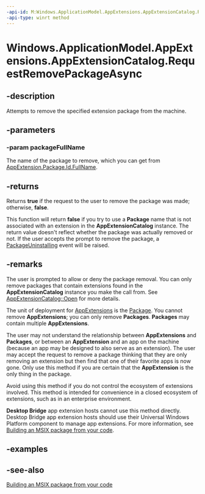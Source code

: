 ```yaml
---
-api-id: M:Windows.ApplicationModel.AppExtensions.AppExtensionCatalog.RequestRemovePackageAsync(System.String)
-api-type: winrt method
---
```


<!-- Method syntax
public Windows.Foundation.IAsyncOperation<bool> RequestRemovePackageAsync(System.String packageFullName)
-->

# Windows.ApplicationModel.AppExtensions.AppExtensionCatalog.RequestRemovePackageAsync

## -description

Attempts to remove the specified extension package from the machine.

## -parameters

### -param packageFullName

The name of the package to remove, which you can get from [AppExtension.Package.Id.FullName](/uwp/api/windows.applicationmodel.packageid).

## -returns

Returns **true** if the request to the user to remove the package was made; otherwise, **false**.

This function will return **false** if you try to use a **Package** name that is not associated with an extension in the **AppExtensionCatalog** instance. The return value doesn't reflect whether the package was actually removed or not. If the user accepts the prompt to remove the package, a [PackageUninstalling](appextensioncatalog_packageuninstalling.md) event will be raised.

## -remarks

The user is prompted to allow or deny the package removal. You can only remove packages that contain extensions found in the **AppExtensionCatalog** instance you make the call from. See [AppExtensionCatalog::Open](/uwp/api/windows.applicationmodel.appextensions.appextensioncatalog.open) for more details.

The unit of deployment for [AppExtensions](appextension.md) is the [Package](/uwp/api/windows.applicationmodel.package). You cannot remove **AppExtensions**; you can only remove **Packages**. **Packages** may contain multiple **AppExtensions**.

The user may not understand the relationship between **AppExtensions** and **Packages**, or between an **AppExtension** and an app on the machine (because an app may be designed to also serve as an extension). The user may accept the request to remove a package thinking that they are only removing an extension but then find that one of their favorite apps is now gone. Only use this method if you are certain that the **AppExtension** is the only thing in the package.

Avoid using this method if you do not control the ecosystem of extensions involved. This method is intended for convenience in a closed ecosystem of extensions, such as in an enterprise environment.

**Desktop Bridge** app extension hosts cannot use this method directly. Desktop Bridge app extension hosts should use their Universal Windows Platform component to manage app extensions. For more information, see [Building an MSIX package from your code](/windows/msix/desktop/source-code-overview).

## -examples

## -see-also

[Building an MSIX package from your code](/windows/msix/desktop/source-code-overview)
